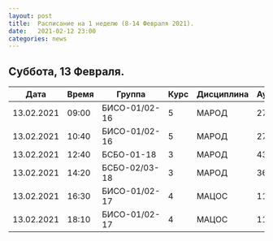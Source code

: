 ```yaml
---
layout: post
title:  Расписание на 1 неделю (8-14 Февраля 2021).
date:   2021-02-12 23:00
categories: news
---
```


## Суббота, 13 Февраля.

| Дата          | Время   | Группа        | Курс | Дисциплина  | Аудитория |
| ------------- | ------- | ------------- | ---- | ----------- | --------- |
|13.02.2021     |09:00    |БИСО-01/02-16  |5     |МАРОД        |273        |
|13.02.2021     |10:40    |БИСО-01/02-16  |5     |МАРОД        |273        |
|13.02.2021     |12:40    |БСБО-01-18     |3     |МАРОД        |433        |
|13.02.2021     |14:20    |БСБО-02/03-18  |3     |МАРОД        |369        |
|13.02.2021     |16:30    |БИСО-01/02-17  |4     |МАЦОС        |113        |
|13.02.2021     |18:10    |БИСО-01/02-17  |4     |МАЦОС        |113        |
